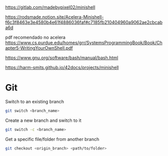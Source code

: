 https://gitlab.com/madebypixel02/minishell

https://rodsmade.notion.site/Acelera-Minishell-f6c3f8463e3e4580b4e61f4886036faf#c7185fb210404960a9062ae2cbcaba6d

pdf recomendado no acelera
https://www.cs.purdue.edu/homes/grr/SystemsProgrammingBook/Book/Chapter5-WritingYourOwnShell.pdf


https://www.gnu.org/software/bash/manual/bash.html


https://harm-smits.github.io/42docs/projects/minishell


# Git

Switch to an existing branch
```bash
git switch <branch_name>
```

Create a new branch and switch to it
```bash
git switch -c <branch_name>
```

Get a specific file/folder from another branch
```bash
git checkout <origin_branch> <path/to/folder>
```
